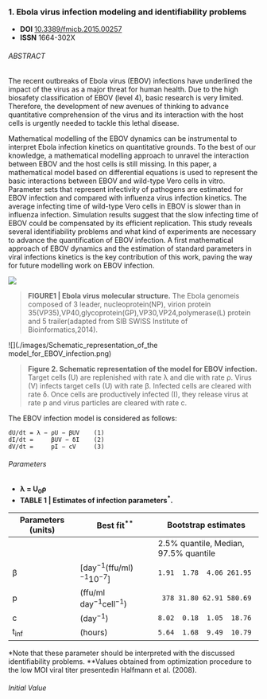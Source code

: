 ### 1. Ebola virus infection modeling and identifiability problems

+ **DOI** [10.3389/fmicb.2015.00257](https://www.doi.org/10.3389/fmicb.2015.00257)
+ **ISSN** 1664-302X

###### ABSTRACT
The recent outbreaks of Ebola virus (EBOV) infections have underlined the impact of the virus as a major threat for human health. Due to the high biosafety classification of EBOV (level 4), basic research is very limited. Therefore, the development of new avenues of thinking to advance quantitative comprehension of the virus and its interaction with the host cells is urgently needed to tackle this lethal disease.

Mathematical modelling of the EBOV dynamics can be instrumental to interpret Ebola infection kinetics on quantitative grounds. To the best of our knowledge, a mathematical modelling approach to unravel the interaction between EBOV and the host cells is still missing. In this paper, a mathematical model based on differential equations is used to represent the basic interactions between EBOV and wild-type Vero cells in vitro. Parameter sets that represent infectivity of pathogens are estimated for EBOV infection and compared with influenza virus infection kinetics. The average infecting time of wild-type Vero cells in EBOV is slower than in influenza infection. Simulation results suggest that the slow infecting time of EBOV could be compensated by its efficient replication. This study reveals several identifiability problems and what kind of experiments are necessary to advance the quantification of EBOV infection. A first mathematical approach of EBOV dynamics and the estimation of standard parameters in viral infections kinetics is the key contribution of this work, paving the way for future modelling work on EBOV infection.

![](./images/Ebola_virus_molecular_structure.png)
> **FIGURE1 | Ebola virus molecular structure.** The Ebola genomeis composed of 3 leader, nucleoprotein(NP), virion protein 35(VP35),VP40,glycoprotein(GP),VP30,VP24,polymerase(L) protein and 5 trailer(adapted from SIB SWISS Institute of Bioinformatics,2014).

![](./images/Schematic_representation_of_the model_for_EBOV_infection.png)
> **Figure 2. Schematic representation of the model for EBOV infection.** Target cells (U) are replenished with rate λ and die with rate ρ. Virus (V) infects target cells (U) with rate β. Infected cells are cleared with rate δ. Once cells are productively infected (I), they release virus at rate p and virus particles are cleared with rate c.

The EBOV infection model is considered as follows:

```vbnet
dU/dt = λ − ρU − βUV    (1)
dI/dt =     βUV − δI    (2)
dV/dt =     pI − cV     (3)
```

###### Parameters

+ **λ = U<sub>0</sub>ρ**
+ **TABLE 1 | Estimates of infection parameters<sup>*</sup>.**

|Parameters (units)|Best fit<sup>**</sup>                                 |Bootstrap estimates                  |
|------------------|------------------------------------------------------|-------------------------------------|
|                  |                                                      |2.5% quantile, Median, 97.5% quantile|
|β                 |[day<sup>−1</sup>(ffu/ml)<sup>−1</sup>10<sup>−7</sup>]|``1.91  1.78  4.06 261.95``          |
|p                 |(ffu/ml day<sup>−1</sup>cell<sup>−1</sup>)            |`` 378 31.80 62.91 580.69``          |
|c                 |(day<sup>−1</sup>)                                    |``8.02  0.18  1.05  18.76``          |
|t<sub>inf</sub>   |(hours)                                               |``5.64  1.68  9.49  10.79``          |

\*Note that these parameter should be interpreted with the discussed identifiability problems.
\*\*Values obtained from optimization procedure to the low MOI viral titer presentedin Halfmann et al. (2008).

###### Initial Value
